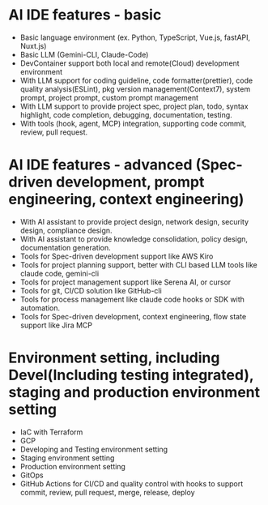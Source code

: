 # AI IDE features - basic
- Basic language environment (ex. Python, TypeScript, Vue.js, fastAPI, Nuxt.js)
- Basic LLM (Gemini-CLI, Claude-Code)
- DevContainer support both local and remote(Cloud) development environment
- With LLM support for coding guideline, code formatter(prettier), code quality analysis(ESLint), pkg version management(Context7), system prompt, project prompt, custom prompt management
- With LLM support to provide project spec, project plan, todo, syntax highlight, code completion, debugging, documentation, testing.
- With tools (hook, agent, MCP) integration, supporting code commit, review, pull request.

# AI IDE features - advanced (Spec-driven development, prompt engineering, context engineering)
- With AI assistant to provide project design, network design, security design, compliance design.
- With AI assistant to provide knowledge consolidation, policy design, documentation generation.
- Tools for Spec-driven development support like AWS Kiro
- Tools for project planning support, better with CLI based LLM tools like claude code, gemini-cli
- Tools for project management support like Serena AI, or cursor
- Tools for git, CI/CD solution like GitHub-cli
- Tools for process management like claude code hooks or SDK with automation.
- Tools for Spec-driven development, context engineering, flow state support like Jira MCP

# Environment setting, including Devel(Including testing integrated), staging and production environment setting
- IaC with Terraform
- GCP 
- Developing and Testing environment setting
- Staging environment setting
- Production environment setting
- GitOps 
- GitHub Actions for CI/CD and quality control with hooks to support commit, review, pull request, merge, release, deploy

